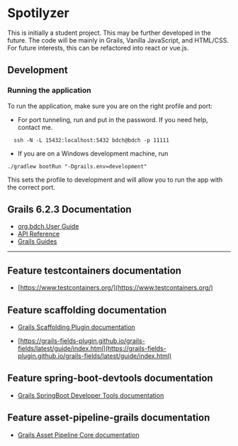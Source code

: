 # Spotilyzer

This is initially a student project. This may be further developed in the future.
The code will be mainly in Grails, Vanilla JavaScript, and HTML/CSS. For future
interests, this can be refactored into react or vue.js.


## Development

### Running the application

To run the application, make sure you are on the right profile and port:
- For port tunneling, run and put in the password. If you need help, contact me.
```shell
  ssh -N -L 15432:localhost:5432 bdch@bdch -p 11111
```

- If you are on a Windows development machine, run
```
./gradlew bootRun "-Dgrails.env=development"
```
This sets the profile to development and will allow you to run the app
with the correct port.



## Grails 6.2.3 Documentation

- [org.bdch.User Guide](https://docs.grails.org/6.2.3/guide/index.html)
- [API Reference](https://docs.grails.org/6.2.3/api/index.html)
- [Grails Guides](https://guides.grails.org/index.html)
---

## Feature testcontainers documentation

- [https://www.testcontainers.org/](https://www.testcontainers.org/)

## Feature scaffolding documentation

- [Grails Scaffolding Plugin documentation](https://grails.github.io/scaffolding/latest/groovydoc/)

- [https://grails-fields-plugin.github.io/grails-fields/latest/guide/index.html](https://grails-fields-plugin.github.io/grails-fields/latest/guide/index.html)

## Feature spring-boot-devtools documentation

- [Grails SpringBoot Developer Tools documentation](https://docs.spring.io/spring-boot/docs/2.7.12/reference/htmlsingle/#using.devtools)

## Feature asset-pipeline-grails documentation

- [Grails Asset Pipeline Core documentation](https://www.asset-pipeline.com/manual/)

